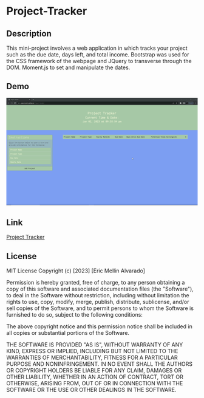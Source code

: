 # Project-Tracker
## Description
This mini-project involves a web application in which tracks your project such as the due date, days left, and total income. Bootstrap was used for the CSS framework of the webpage and JQuery to transverse through the DOM. Moment.js to set and manipulate the dates.
## Demo
![Demo on the Project Tracker](images/project_tracker.gif)
## Link
[Project Tracker](https://vsanomons1.github.io/Project-Tracker/)
## License
MIT License
Copyright (c) [2023] [Eric Mellin Alvarado]

Permission is hereby granted, free of charge, to any person obtaining a copy
of this software and associated documentation files (the "Software"), to deal
in the Software without restriction, including without limitation the rights
to use, copy, modify, merge, publish, distribute, sublicense, and/or sell
copies of the Software, and to permit persons to whom the Software is
furnished to do so, subject to the following conditions:

The above copyright notice and this permission notice shall be included in all
copies or substantial portions of the Software.

THE SOFTWARE IS PROVIDED "AS IS", WITHOUT WARRANTY OF ANY KIND, EXPRESS OR
IMPLIED, INCLUDING BUT NOT LIMITED TO THE WARRANTIES OF MERCHANTABILITY,
FITNESS FOR A PARTICULAR PURPOSE AND NONINFRINGEMENT. IN NO EVENT SHALL THE
AUTHORS OR COPYRIGHT HOLDERS BE LIABLE FOR ANY CLAIM, DAMAGES OR OTHER
LIABILITY, WHETHER IN AN ACTION OF CONTRACT, TORT OR OTHERWISE, ARISING FROM,
OUT OF OR IN CONNECTION WITH THE SOFTWARE OR THE USE OR OTHER DEALINGS IN THE
SOFTWARE.